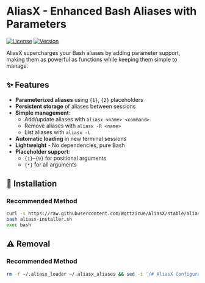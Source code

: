 # AliasX - Enhanced Bash Aliases with Parameters

[![License](https://img.shields.io/badge/license-GNU-blue.svg)](LICENSE)
[![Version](https://img.shields.io/badge/version-1.0.0-green.svg)]()

AliasX supercharges your Bash aliases by adding parameter support, making them as powerful as functions while keeping them simple to manage.

## ✨ Features

- **Parameterized aliases** using `{1}`, `{2}` placeholders
- **Persistent storage** of aliases between sessions
- **Simple management**:
  - Add/update aliases with `aliasx <name> <command>`
  - Remove aliases with `aliasx -R <name>`
  - List aliases with `aliasx -L`
- **Automatic loading** in new terminal sessions
- **Lightweight** - No dependencies, pure Bash
- **Placeholder support**:
  - `{1}`–`{9}` for positional arguments
  - `{*}` for all arguments

## 🚀 Installation

### Recommended Method

```bash
curl -s https://raw.githubusercontent.com/Wqttzicue/AliasX/stable/aliasx-installer.sh -o aliasx-installer.sh
bash aliasx-installer.sh
exec bash
```

## ⚠️ Removal

### Recommended Method
```bash
rm -f ~/.aliasx_loader ~/.aliasx_aliases && sed -i '/# AliasX Configuration/,+1d' ~/.bashrc && { [ -f ~/.aliasx_aliases ] && while IFS='|' read -r name _; do unset -f "$name" 2>/dev/null; done < ~/.aliasx_aliases; unset -f aliasx load_aliases 2>/dev/null; } && echo "AliasX has been completely removed"
